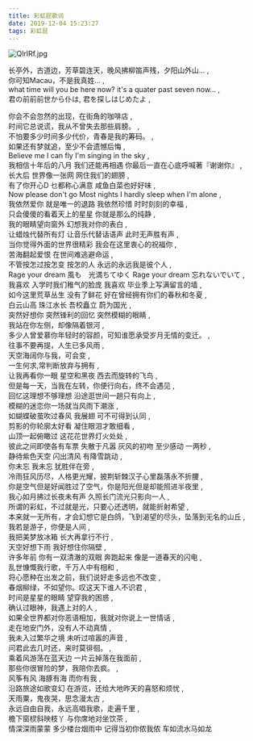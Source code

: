 ```yaml
---
title: 彩虹屁歌词
date: 2019-12-04 15:23:27
tags: 彩虹屁
---
```


![QlrIRf.jpg](https://s2.ax1x.com/2019/12/04/QlrIRf.jpg)

   长亭外，古道边，芳草碧连天，晚风拂柳笛声残，夕阳山外山... ,  
   你可知Macau，不是我真姓... ,  
   what time will you be here now? it's a quater past seven now... ,  
   君の前前前世から仆は, 君を探しはじめたよ ,  
   <!-- more -->  
   你会不会忽然的出现，在街角的咖啡店 ,  
   时间它总说谎，我从不曾失去那些肩膀。 ,  
   不怕要多少时间多少代价，青春是我的筹码。 ,  
   如果还有梦就追，至少不会遗憾后悔 ,  
   Believe me I can fly  I'm singing in the sky ,  
   我相信十年后的八月 我们还能再相遇 你最后一直在心底呼喊著『谢谢你』 ,  
   长大后 世界像一张网 网住我们的翅膀 ,  
   有了你开心D 乜都称心满意 咸鱼白菜也好好味 ,  
   Now please don't go Most nights I hardly sleep when I'm alone  ,  
   我依然爱你 就是唯一的退路 我依然珍惜 时时刻刻的幸福 ,  
   只会傻傻的看着天上的星星 你就是那么的纯静 ,  
   我的眼睛望向窗外 幻想我对你的表白 ,  
   让蜡烛代替所有灯 让音乐代替话语声 此时无声胜有声 ,  
   当你觉得外面的世界很精彩 我会在这里衷心的祝福你 ,  
   苦海翻起爱恨 在世间难逃避命运 ,  
   不管按怎过按怎变 按怎的人 永远的永远我是彼个人 ,  
   Rage your dream 風も　光満ちてゆく Rage your dream 忘れないでいて  ,  
   我喜欢 入学时我们稚气的脸庞 我喜欢 毕业季上写满留言的墙 ,  
   如今这里荒草丛生 没有了鲜花 好在曾经拥有你们的春秋和冬夏 ,  
   白云山高 珠江水长 吾校矗立 蔚为国光 ,  
   突然好想你 突然锋利的回忆 突然模糊的眼睛 ,  
   我站在你左侧，却像隔着银河 ,  
   多少人曾爱慕你年轻时的容颜，可知谁愿承受岁月无情的变迁。 ,  
   往事不要再提，人生已多风雨 ,  
   天空海阔你与我，可会变 ,  
   一生何求,常判断放弃与拥有 ,  
   让我再看你一眼 星空和黑夜 西去而旋转的飞鸟 ,  
   但是每一天，当我在左转，你便行向右，终不会遇见 ,  
   回忆这理想不够理想 沿途逛世间一趟只有向上 ,  
   模糊的迷恋你一场就当风雨下潮涨 ,  
   如蝴蝶破茧吹过春风 我展翅 可不可得到认同 ,  
   剪影的你轮廓太好看 凝住眼泪才敢细看 ,  
   山顶一起俯瞰过 这花花世界灯火处处 ,  
   彼此之间即使各有车票 失散于凡嚣 灰风的初吻 至少感动 一两秒 ,  
   静待紫色天空 闪出清风 有降雪跳动 ,  
   你未忘 我未忘 犹胜伴在旁 ,  
   冷雨狂风历尽，人格更光耀，披荆斩棘汉子心里磊落永不折腰 ,  
   你是空气但是好闻胜过了空气，你是阳光但是却能照进半夜里 ,  
   我心如月拂过长夜未有声 久照长门流光只影向一人 ,  
   所谓的彩虹，不过就是光，只要心还透明，就能折射希望 ,  
   本来就一无所有，才会幻想它是白鸽，飞到渴望的尽头，坠落到无名的山丘 ,  
   我若是游子，你便是人间 ,  
   我把美梦放冰箱 长大再拿行不行 ,  
   天空好想下雨 我好想住你隔壁 ,  
   许多年前 你有一双清澈的双眼 奔跑起来 像是一道春天的闪电 ,  
   乱世慷慨我行歌，千万人中有相和 ,  
   将心愿种在出发之前，我们说好走多远也不改变 ,  
   春烟柳绿，不如望你。叹这天下谁人不识君 ,  
   时间是星星的眼睛 望穿我的困惑 ,  
   确认过眼神，我遇上对的人 ,  
   如果全世界都对你恶语相加，我就对你说上一世情话 ,  
   走在地安门外，没有人不动真情 ,  
   我未入过繁华之境 未听过喧嚣的声音 ,  
   问君此去几时还，来时莫徘徊。 ,  
   乘着风游荡在蓝天边 一片云掉落在我面前 ,  
   那些你很冒险的梦，我陪你去疯。 ,  
   风筝有风 海豚有海 而你有我 ,  
   沿路旅途如歌变幻 在游览，还给大地昨天的喜怒和烦忧 ,  
   天雨粟，鬼夜哭，思念漫太古 ,  
   永远自由自我，永远高唱我歌，走遍千里 ,  
   檐下窗棂斜映枝丫 与你席地对坐饮茶 ,  
   情深深雨蒙蒙 多少楼台烟雨中 记得当初你侬我侬 车如流水马如龙   